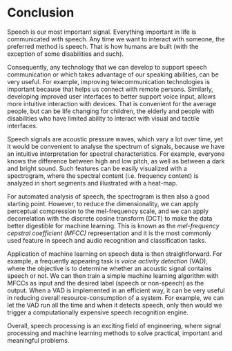 # Conclusion

<div class="contentLayout2">

<div class="columnLayout two-equal" layout="two-equal">

<div class="cell normal" data-type="normal">

<div class="innerCell">

Speech is our most important signal. Everything important in life is
communicated with speech. Any time we want to interact with someone, the
preferred method is speech. That is how humans are built (with the
exception of some disabilities and such).

Consequently, any technology that we can develop to support speech
communication or which takes advantage of our speaking abilities, can be
very useful. For example, improving telecommunication technologies is
important because that helps us connect with remote persons. Similarly,
developing improved user interfaces to better support voice input,
allows more intuitive interaction with devices. That is convenient for
the average people, but can be life changing for children, the elderly
and people with disabilities who have limited ability to interact with
visual and tactile interfaces.

Speech signals are acoustic pressure waves, which vary a lot over time,
yet it would be convenient to analyse the spectrum of signals, because
we have an intuitive interpretation for spectral characteristics. For
example, everyone knows the difference between high and low pitch, as
well as between a dark and bright sound. Such features can be easily
visualized with a spectrogram, where the spectral content (i.e.
frequency content) is analyzed in short segments and illustrated with a
heat-map.

For automated analysis of speech, the spectrogram is then also a good
starting point. However, to reduce the dimensionality, we can apply
perceptual compression to the mel-frequency scale, and we can apply
decorrelation with the discrete cosine transform (DCT) to make the data
better digestible for machine learning. This is known as the
*mel-frequency cepstral coefficient (MFCC)* representation and it is the
most commonly used feature in speech and audio recognition and
classification tasks.

Application of machine learning on speech data is then straightforward.
For example, a frequently appearing task is *voice activity detection*
(VAD), where the objective is to determine whether an acoustic signal
contains speech or not. We can then train a simple machine learning
algorithm with MFCCs as input and the desired label (speech or
non-speech) as the output. When a VAD is implemented in an efficient
way, it can be very useful in reducing overall resource-consumption of a
system. For example, we can let the VAD run all the time and when it
detects speech, only then would we trigger a computationally expensive
speech recognition engine.

Overall, speech processing is an exciting field of engineering, where
signal processing and machine learning methods to solve practical,
important and meaningful problems.

</div>

</div>

<div class="cell normal" data-type="normal">

<div class="innerCell">

  

</div>

</div>

</div>

</div>

